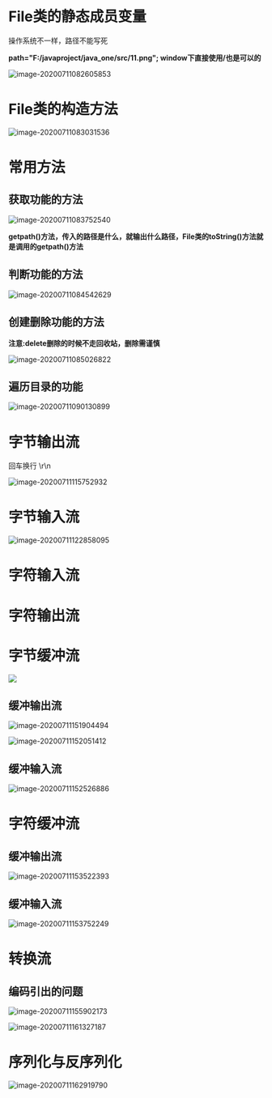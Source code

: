 # File类的静态成员变量

操作系统不一样，路径不能写死

  **path="F:/javaproject/java_one/src/11.png";  window下直接使用/也是可以的**

![image-20200711082605853](C:\Users\user\AppData\Roaming\Typora\typora-user-images\image-20200711082605853.png)

# File类的构造方法

![image-20200711083031536](C:\Users\user\AppData\Roaming\Typora\typora-user-images\image-20200711083031536.png)

# 常用方法

## 获取功能的方法

![image-20200711083752540](C:\Users\user\AppData\Roaming\Typora\typora-user-images\image-20200711083752540.png)

**getpath()方法，传入的路径是什么，就输出什么路径，File类的toString()方法就是调用的getpath()方法**

## 判断功能的方法

![image-20200711084542629](C:\Users\user\AppData\Roaming\Typora\typora-user-images\image-20200711084542629.png)

## 创建删除功能的方法

**注意:delete删除的时候不走回收站，删除需谨慎**

![image-20200711085026822](C:\Users\user\AppData\Roaming\Typora\typora-user-images\image-20200711085026822.png)

## 遍历目录的功能

![image-20200711090130899](C:\Users\user\AppData\Roaming\Typora\typora-user-images\image-20200711090130899.png)

# 字节输出流

回车换行 \r\n

![image-20200711115752932](C:\Users\user\AppData\Roaming\Typora\typora-user-images\image-20200711115752932.png)

# 字节输入流

![image-20200711122858095](C:\Users\user\AppData\Roaming\Typora\typora-user-images\image-20200711122858095.png)

# 字符输入流

# 字符输出流

# 字节缓冲流

![](C:\Users\user\AppData\Roaming\Typora\typora-user-images\image-20200711144043745.png)

## 缓冲输出流

![image-20200711151904494](C:\Users\user\AppData\Roaming\Typora\typora-user-images\image-20200711151904494.png)



![image-20200711152051412](C:\Users\user\AppData\Roaming\Typora\typora-user-images\image-20200711152051412.png)

## 缓冲输入流

![image-20200711152526886](C:\Users\user\AppData\Roaming\Typora\typora-user-images\image-20200711152526886.png)

# 字符缓冲流

## 缓冲输出流

![image-20200711153522393](C:\Users\user\AppData\Roaming\Typora\typora-user-images\image-20200711153522393.png)

## 缓冲输入流

![image-20200711153752249](C:\Users\user\AppData\Roaming\Typora\typora-user-images\image-20200711153752249.png)

# 转换流

## 编码引出的问题

![image-20200711155902173](C:\Users\user\AppData\Roaming\Typora\typora-user-images\image-20200711155902173.png)

![image-20200711161327187](C:\Users\user\AppData\Roaming\Typora\typora-user-images\image-20200711161327187.png)

# 序列化与反序列化

![image-20200711162919790](C:\Users\user\AppData\Roaming\Typora\typora-user-images\image-20200711162919790.png)